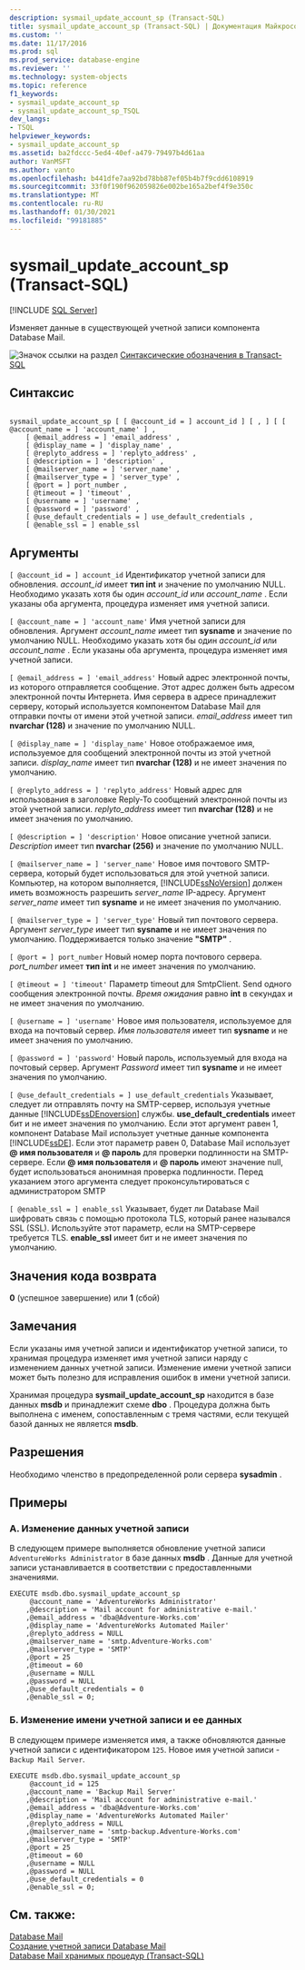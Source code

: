```yaml
---
description: sysmail_update_account_sp (Transact-SQL)
title: sysmail_update_account_sp (Transact-SQL) | Документация Майкрософт
ms.custom: ''
ms.date: 11/17/2016
ms.prod: sql
ms.prod_service: database-engine
ms.reviewer: ''
ms.technology: system-objects
ms.topic: reference
f1_keywords:
- sysmail_update_account_sp
- sysmail_update_account_sp_TSQL
dev_langs:
- TSQL
helpviewer_keywords:
- sysmail_update_account_sp
ms.assetid: ba2fdccc-5ed4-40ef-a479-79497b4d61aa
author: VanMSFT
ms.author: vanto
ms.openlocfilehash: b441dfe7aa92bd78bb87ef05b4b7f9cdd6108919
ms.sourcegitcommit: 33f0f190f962059826e002be165a2bef4f9e350c
ms.translationtype: MT
ms.contentlocale: ru-RU
ms.lasthandoff: 01/30/2021
ms.locfileid: "99181885"
---
```

# <a name="sysmail_update_account_sp-transact-sql"></a>sysmail_update_account_sp (Transact-SQL)
[!INCLUDE [SQL Server](../../includes/applies-to-version/sqlserver.md)]

  Изменяет данные в существующей учетной записи компонента Database Mail.  
 
 
 ![Значок ссылки на раздел](../../database-engine/configure-windows/media/topic-link.gif "Значок ссылки на раздел") [Синтаксические обозначения в Transact-SQL](../../t-sql/language-elements/transact-sql-syntax-conventions-transact-sql.md)  
  
## <a name="syntax"></a>Синтаксис  
  
```  
  
sysmail_update_account_sp [ [ @account_id = ] account_id ] [ , ] [ [ @account_name = ] 'account_name' ] ,  
    [ @email_address = ] 'email_address' ,   
    [ @display_name = ] 'display_name' ,   
    [ @replyto_address = ] 'replyto_address' ,  
    [ @description = ] 'description' ,   
    [ @mailserver_name = ] 'server_name' ,   
    [ @mailserver_type = ] 'server_type' ,   
    [ @port = ] port_number ,   
    [ @timeout = ] 'timeout' ,  
    [ @username = ] 'username' ,  
    [ @password = ] 'password' ,  
    [ @use_default_credentials = ] use_default_credentials ,  
    [ @enable_ssl = ] enable_ssl   
```  
  
## <a name="arguments"></a>Аргументы  
`[ @account_id = ] account_id` Идентификатор учетной записи для обновления. *account_id* имеет **тип int** и значение по умолчанию NULL. Необходимо указать хотя бы один *account_id* или *account_name* . Если указаны оба аргумента, процедура изменяет имя учетной записи.  
  
`[ @account_name = ] 'account_name'` Имя учетной записи для обновления. Аргумент *account_name* имеет тип **sysname** и значение по умолчанию NULL. Необходимо указать хотя бы один *account_id* или *account_name* . Если указаны оба аргумента, процедура изменяет имя учетной записи.  
  
`[ @email_address = ] 'email_address'` Новый адрес электронной почты, из которого отправляется сообщение. Этот адрес должен быть адресом электронной почты Интернета. Имя сервера в адресе принадлежит серверу, который используется компонентом Database Mail для отправки почты от имени этой учетной записи. *email_address* имеет тип **nvarchar (128)** и значение по умолчанию NULL.  
  
`[ @display_name = ] 'display_name'` Новое отображаемое имя, используемое для сообщений электронной почты из этой учетной записи. *display_name* имеет тип **nvarchar (128)** и не имеет значения по умолчанию.  
  
`[ @replyto_address = ] 'replyto_address'` Новый адрес для использования в заголовке Reply-To сообщений электронной почты из этой учетной записи. *replyto_address* имеет тип **nvarchar (128)** и не имеет значения по умолчанию.  
  
`[ @description = ] 'description'` Новое описание учетной записи. *Description* имеет тип **nvarchar (256)** и значение по умолчанию NULL.  
  
`[ @mailserver_name = ] 'server_name'` Новое имя почтового SMTP-сервера, который будет использоваться для этой учетной записи. Компьютер, на котором выполняется, [!INCLUDE[ssNoVersion](../../includes/ssnoversion-md.md)] должен иметь возможность разрешить *server_name* IP-адресу. Аргумент *server_name* имеет тип **sysname** и не имеет значения по умолчанию.  
  
`[ @mailserver_type = ] 'server_type'` Новый тип почтового сервера. Аргумент *server_type* имеет тип **sysname** и не имеет значения по умолчанию. Поддерживается только значение **"SMTP"** .  
  
`[ @port = ] port_number` Новый номер порта почтового сервера. *port_number* имеет **тип int** и не имеет значения по умолчанию.  
  
`[ @timeout = ] 'timeout'` Параметр timeout для SmtpClient. Send одного сообщения электронной почты. *Время ожидания* равно **int** в секундах и не имеет значения по умолчанию.  
  
`[ @username = ] 'username'` Новое имя пользователя, используемое для входа на почтовый сервер. *Имя пользователя* имеет тип **sysname** и не имеет значения по умолчанию.  
  
`[ @password = ] 'password'` Новый пароль, используемый для входа на почтовый сервер. Аргумент *Password* имеет тип **sysname** и не имеет значения по умолчанию.  
  
`[ @use_default_credentials = ] use_default_credentials` Указывает, следует ли отправлять почту на SMTP-сервер, используя учетные данные [!INCLUDE[ssDEnoversion](../../includes/ssdenoversion-md.md)] службы. **use_default_credentials** имеет бит и не имеет значения по умолчанию. Если этот аргумент равен 1, компонент Database Mail использует учетные данные компонента [!INCLUDE[ssDE](../../includes/ssde-md.md)]. Если этот параметр равен 0, Database Mail использует **\@ имя пользователя** и **\@ пароль** для проверки подлинности на SMTP-сервере. Если **\@ имя пользователя** и **\@ пароль** имеют значение null, будет использоваться анонимная проверка подлинности. Перед указанием этого аргумента следует проконсультироваться с администратором SMTP  
  
`[ @enable_ssl = ] enable_ssl` Указывает, будет ли Database Mail шифровать связь с помощью протокола TLS, который ранее назывался SSL (SSL). Используйте этот параметр, если на SMTP-сервере требуется TLS. **enable_ssl** имеет бит и не имеет значения по умолчанию.  
  
## <a name="return-code-values"></a>Значения кода возврата  
 **0** (успешное завершение) или **1** (сбой)  
  
## <a name="remarks"></a>Замечания  
 Если указаны имя учетной записи и идентификатор учетной записи, то хранимая процедура изменяет имя учетной записи наряду с изменением данных учетной записи. Изменение имени учетной записи может быть полезно для исправления ошибок в имени учетной записи.  
  
 Хранимая процедура **sysmail_update_account_sp** находится в базе данных **msdb** и принадлежит схеме **dbo** . Процедура должна быть выполнена с именем, сопоставленным с тремя частями, если текущей базой данных не является **msdb**.  
  
## <a name="permissions"></a>Разрешения  
 Необходимо членство в предопределенной роли сервера **sysadmin** .  
  
## <a name="examples"></a>Примеры  
  
### <a name="a-changing-the-information-for-an-account"></a>A. Изменение данных учетной записи  
 В следующем примере выполняется обновление учетной записи `AdventureWorks Administrator` в базе данных **msdb** . Данные для учетной записи устанавливается в соответствии с предоставленными значениями.  
  
```  
EXECUTE msdb.dbo.sysmail_update_account_sp  
     @account_name = 'AdventureWorks Administrator'  
    ,@description = 'Mail account for administrative e-mail.'  
    ,@email_address = 'dba@Adventure-Works.com'  
    ,@display_name = 'AdventureWorks Automated Mailer'  
    ,@replyto_address = NULL  
    ,@mailserver_name = 'smtp.Adventure-Works.com'  
    ,@mailserver_type = 'SMTP'  
    ,@port = 25  
    ,@timeout = 60  
    ,@username = NULL  
    ,@password = NULL  
    ,@use_default_credentials = 0  
    ,@enable_ssl = 0;  
```  
  
### <a name="b-changing-the-name-of-an-account-and-the-information-for-an-account"></a>Б. Изменение имени учетной записи и ее данных  
 В следующем примере изменяется имя, а также обновляются данные учетной записи с идентификатором `125`. Новое имя учетной записи -`Backup Mail Server`.  
  
```  
EXECUTE msdb.dbo.sysmail_update_account_sp  
     @account_id = 125  
    ,@account_name = 'Backup Mail Server'  
    ,@description = 'Mail account for administrative e-mail.'  
    ,@email_address = 'dba@Adventure-Works.com'  
    ,@display_name = 'AdventureWorks Automated Mailer'  
    ,@replyto_address = NULL  
    ,@mailserver_name = 'smtp-backup.Adventure-Works.com'  
    ,@mailserver_type = 'SMTP'  
    ,@port = 25  
    ,@timeout = 60  
    ,@username = NULL  
    ,@password = NULL  
    ,@use_default_credentials = 0  
    ,@enable_ssl = 0;  
```  
  
## <a name="see-also"></a>См. также:  
 [Database Mail](../../relational-databases/database-mail/database-mail.md)   
 [Создание учетной записи Database Mail](../../relational-databases/database-mail/create-a-database-mail-account.md)   
 [Database Mail хранимых процедур &#40;Transact-SQL&#41;](../../relational-databases/system-stored-procedures/database-mail-stored-procedures-transact-sql.md)  
  
  
